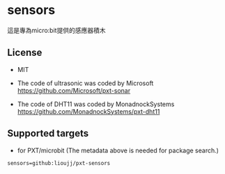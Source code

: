 # sensors

這是專為micro:bit提供的感應器積木

## License

* MIT
* The code of ultrasonic was coded by Microsoft  
https://github.com/Microsoft/pxt-sonar

* The code of DHT11 was coded by MonadnockSystems  
https://github.com/MonadnockSystems/pxt-dht11


## Supported targets

* for PXT/microbit
(The metadata above is needed for package search.)

```package
sensors=github:lioujj/pxt-sensors
```
